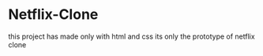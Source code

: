 # Netflix-Clone
this project  has made only with html and css its only the prototype of netflix clone
